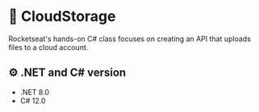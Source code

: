# 🚀 CloudStorage

Rocketseat's hands-on C# class focuses on creating an API that uploads files to a cloud account.

## ⚙️ .NET and C# version

- .NET 8.0  
- C# 12.0
